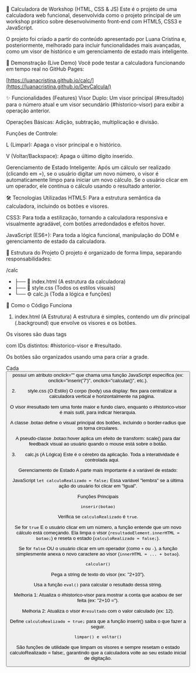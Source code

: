 🧮 Calculadora de Workshop (HTML, CSS & JS)
Este é o projeto de uma calculadora web funcional, desenvolvida como o projeto principal de um workshop prático sobre desenvolvimento front-end com HTML5, CSS3 e JavaScript.

O projeto foi criado a partir do conteúdo apresentado por Luana Cristina  e, posteriormente, melhorado para incluir funcionalidades mais avançadas, como um visor de histórico e um gerenciamento de estado mais inteligente.

🚀 Demonstração (Live Demo)
Você pode testar a calculadora funcionando em tempo real no GitHub Pages:

[https://luanacristina.github.io/calc/](https://luanacristina.github.io/DevCalcula/)

✨ Funcionalidades (Features)
Visor Duplo: Um visor principal (#resultado) para o número atual e um visor secundário (#historico-visor) para exibir a operação anterior.

Operações Básicas: Adição, subtração, multiplicação e divisão.

Funções de Controle:

L (Limpar): Apaga o visor principal e o histórico.

V (Voltar/Backspace): Apaga o último dígito inserido.

Gerenciamento de Estado Inteligente: Após um cálculo ser realizado (clicando em =), se o usuário digitar um novo número, o visor é automaticamente limpo para iniciar um novo cálculo. Se o usuário clicar em um operador, ele continua o cálculo usando o resultado anterior.

🛠️ Tecnologias Utilizadas
HTML5: Para a estrutura semântica da calculadora, incluindo os botões e visores.

CSS3: Para toda a estilização, tornando a calculadora responsiva e visualmente agradável, com botões arredondados e efeitos hover.

JavaScript (ES6+): Para toda a lógica funcional, manipulação do DOM e gerenciamento de estado da calculadora.

📂 Estrutura do Projeto
O projeto é organizado de forma limpa, separando responsabilidades:

/calc
- ├── 📄 index.html   (A estrutura da calculadora)
- ├── 🎨 style.css     (Todos os estilos visuais)
- └── ⚙️ calc.js       (Toda a lógica e funções)

🧠 Como o Código Funciona
1. index.html (A Estrutura)
A estrutura é simples, contendo um div principal (.background) que envolve os visores e os botões.

Os visores são duas tags <p> com IDs distintos: #historico-visor e #resultado.

Os botões são organizados usando uma <table> para criar a grade.

Cada <button> possui um atributo onclick="" que chama uma função JavaScript específica (ex: onclick="inserir('7')", onclick="calcular()", etc.).

2. style.css (O Estilo)
O corpo (body) usa display: flex para centralizar a calculadora vertical e horizontalmente na página.

O visor #resultado tem uma fonte maior e fundo claro, enquanto o #historico-visor é mais sutil, para indicar hierarquia.

A classe .botao define o visual principal dos botões, incluindo o border-radius que os torna circulares. 

A pseudo-classe .botao:hover aplica um efeito de transform: scale() para dar feedback visual ao usuário quando o mouse está sobre o botão.

3. calc.js (A Lógica)
Este é o cérebro da aplicação. Toda a interatividade é controlada aqui.

Gerenciamento de Estado A parte mais importante é a variável de estado:

JavaScript
`
let calculoRealizado = false;
`
Essa variável "lembra" se a última ação do usuário foi clicar em "Igual".

Funções Principais

`inserir(botao)`

Verifica se `calculoRealizado` é `true`.

Se for `true` E o usuário clicar em um número, a função entende que um novo cálculo está começando. Ela limpa o visor (`resultadoElement.innerHTML = botao;`) e reseta o estado (`calculoRealizado = false;`).

Se for `false` OU o usuário clicar em um operador (como `+` ou `-`), a função simplesmente anexa o novo caractere ao visor (`innerHTML = ... + botao`).

`calcular()`

Pega a string de texto do visor (ex: "2+10").

Usa a função `eval()` para calcular o resultado dessa string. 

Melhoria 1: Atualiza o #historico-visor para mostrar a conta que acabou de ser feita (ex: "2+10 =").

Melhoria 2: Atualiza o visor `#resultado` com o valor calculado (ex: 12).

Define `calculoRealizado = true;` para que a função inserir() saiba o que fazer a seguir.

`limpar() e voltar()`

São funções de utilidade que limpam os visores e sempre resetam o estado calculoRealizado = false;, garantindo que a calculadora volte ao seu estado inicial de digitação.
